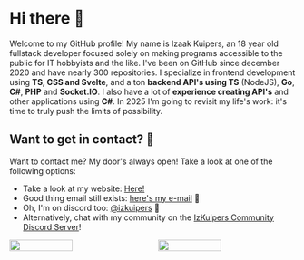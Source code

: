 # Hi there 👋

Welcome to my GitHub profile! My name is Izaak Kuipers, an 18 year old fullstack developer focused solely on making programs accessible to the public for IT hobbyists and the like. I've been on GitHub since december 2020 and have nearly 300 repositories. I specialize in frontend development using **TS, CSS and Svelte**, and a ton **backend API's using TS** (NodeJS), **Go**, **C#**, **PHP** and **Socket.IO**. I also have a lot of **experience creating API's** and other applications using **C#**. In 2025 I'm going to revisit my life's work: it's time to truly push the limits of possibility.

## Want to get in contact? 📧

Want to contact me? My door's always open! Take a look at one of the following options:

- Take a look at my website: [Here!](https://izkuipers.nl)
- Good thing email still exists: [here's my e-mail](mailto:izaak.kuipers@gmail.com) 📧
- Oh, I'm on discord too: [@izkuipers](https://discordapp.com/users/656469722526908427) 💬
- Alternatively, chat with my community on the [IzKuipers Community Discord Server](https://discord.gg/WW3KXHUFgj)!

<div style="display: flex; align-items: center; gap: 20px; flex-wrap: wrap;">

<img src="https://streak-stats.demolab.com/?user=IzKuipers" style="width: calc(50% - 10px)">
<img src="https://github-readme-stats.vercel.app/api?username=IzKuipers&show_icons=true&count_private=true" style="width: calc(50% - 10px)">

</div>
